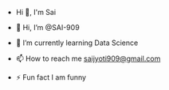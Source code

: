 - Hi 👋, I'm Sai

- 👋 Hi, I’m @SAI-909
- 🌱 I’m currently learning Data Science
- 📫 How to reach me saijyoti909@gmail.com
- ⚡ Fun fact I am funny

<!---
SAI-909/SAI-909 is a ✨ special ✨ repository because its `README.md` (this file) appears on your GitHub profile.
You can click the Preview link to take a look at your changes.
--->
